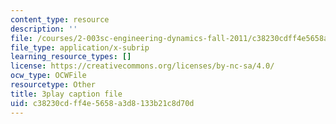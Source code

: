 ```yaml
---
content_type: resource
description: ''
file: /courses/2-003sc-engineering-dynamics-fall-2011/c38230cdff4e5658a3d8133b21c8d70d_cd8lDtAtJbE.vtt
file_type: application/x-subrip
learning_resource_types: []
license: https://creativecommons.org/licenses/by-nc-sa/4.0/
ocw_type: OCWFile
resourcetype: Other
title: 3play caption file
uid: c38230cd-ff4e-5658-a3d8-133b21c8d70d
---
```

